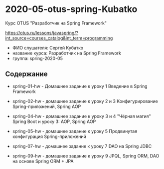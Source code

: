 # 2020-05-otus-spring-Kubatko
Курс OTUS "Разработчик на Spring Framework"

https://otus.ru/lessons/javaspring/?int_source=courses_catalog&int_term=programming

* ФИО слушателя: Сергей Кубатко
* название курса: Разработчик на Spring Framework
* группа: spring-2020-05

## Содержание
* spring-01-hw - Домашнее задание к уроку 1 
Введение в Spring Framework

* spring-02-hw - домашнее задание к уроку 2 и 3
Конфигурирование Spring-приложений, Spring AOP

* spring-04-hw - домашнее задание к уроку 3 и 4
"Чёрная магия" Spring Boot и уроку 3: AOP, Spring AOP

* spring-05-hw - домашнее задание к уроку 5
Продвинутая конфигурация Spring-приложений

* spring-07-hw - домашнее задание к уроку 7
DAO на Spring JDBC

* spring-09-hw - домашнее задание к уроку 9
JPQL, Spring ORM, DAO на основе Spring ORM + JPA
